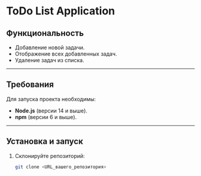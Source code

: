 # ToDo List Application

## Функциональность
- Добавление новой задачи.
- Отображение всех добавленных задач.
- Удаление задач из списка.

---

## Требования
Для запуска проекта необходимы:
- **Node.js** (версии 14 и выше).
- **npm** (версии 6 и выше).

---

## Установка и запуск

1. Склонируйте репозиторий:
   ```bash
   git clone <URL_вашего_репозитория>
